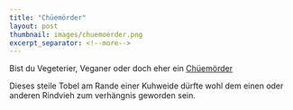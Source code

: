 ```yaml
---
title: "Chüemörder"
layout: post
thumbnail: images/chuemoerder.png
excerpt_separator: <!--more-->
---
```


Bist du Vegeterier, Veganer oder doch eher ein [Chüemörder](https://s.geo.admin.ch/zc85vmc2i9i0)

Dieses steile Tobel am Rande einer Kuhweide dürfte wohl dem einen oder anderen Rindvieh zum verhängnis geworden sein. 
<!--more-->
